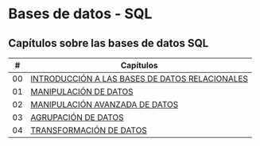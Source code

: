 # Bases de datos - SQL

## Capítulos sobre las bases de datos SQL

| # | Capítulos |
|---|-----------|
| 00 | [INTRODUCCIÓN A LAS BASES DE DATOS RELACIONALES](./Contenido/00%20-%20INTRODUCCION%20A%20BASES%20DE%20DATOS%20RELACIONALES/Intro.md) |
| 01 | [MANIPULACIÓN DE DATOS](./Contenido/01%20-%20MANIPULACION%20DE%20DATOS/Intro.md) |
| 02 | [MANIPULACIÓN AVANZADA DE DATOS](./Contenido/02%20-%20MANIPULACION%20AVANZADA%20DE%20DATOS/Intro.md) |
| 03 | [AGRUPACIÓN DE DATOS](./Contenido/03%20-%20AGRUPACION%20DE%20DATOS/Intro.md) |
| 04 | [TRANSFORMACIÓN DE DATOS]() |